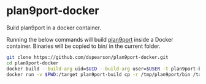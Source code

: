 # plan9port-docker
Build plan9port in a docker container.

Running the below commands will build [plan9port](https://github.com/9fans/plan9port.git) inside a Docker container.
Binaries will be copied to bin/ in the current folder.

```bash
git clone https://github.com/dspearson/plan9port-docker.git
cd plan9port-docker
docker build --build-arg uid=$UID --build-arg user=$USER -t plan9port-build .
docker run -v $PWD:/target plan9port-build cp -r /tmp/plan9port/bin /target
```
